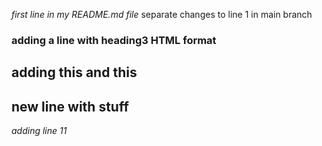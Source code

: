 *first line in my README.md file* separate changes to line 1 in main branch


### adding a line with heading3 HTML format


## adding this and this

## new line with stuff

*adding line 11*
